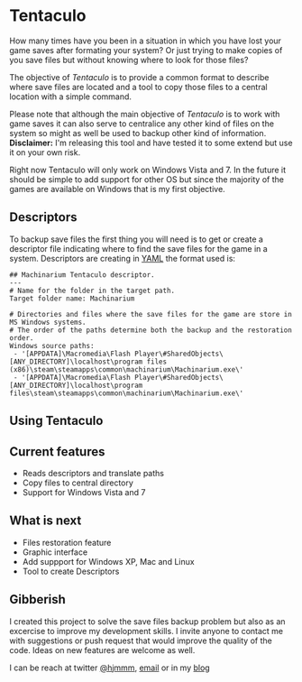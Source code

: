 Tentaculo
=========
How many times have you been in a situation in which you have lost your game saves after formating
your system? Or just trying to make copies of you save files but without knowing where to look for
those files?

The objective of *Tentaculo* is to provide a common format to describe where save files are located
and a tool to copy those files to a central location with a simple command.

Please note that although the main objective of *Tentaculo* is to work with game saves it can also
serve to centralice any other kind of files on the system so might as well be used to backup other
kind of information. **Disclaimer:** I'm releasing this tool and have tested it to some extend but
use it on your own risk.

Right now Tentaculo will only work on Windows Vista and 7. In the future it should be simple to add
support for other OS but since the majority of the games are available on Windows that is my first
objective. 

Descriptors
-----------
To backup save files the first thing you will need is to get or create a descriptor file indicating
where to find the save files for the game in a system. Descriptors are creating in
[YAML](http://yaml.org) the format used is:

	## Machinarium Tentaculo descriptor.
	---
	# Name for the folder in the target path.
	Target folder name: Machinarium
	
	# Directories and files where the save files for the game are store in MS Windows systems.
	# The order of the paths determine both the backup and the restoration order.
	Windows source paths:
	 - '[APPDATA]\Macromedia\Flash Player\#SharedObjects\[ANY_DIRECTORY]\localhost\program files (x86)\steam\steamapps\common\machinarium\Machinarium.exe\'
	 - '[APPDATA]\Macromedia\Flash Player\#SharedObjects\[ANY_DIRECTORY]\localhost\program files\steam\steamapps\common\machinarium\Machinarium.exe\'

Using Tentaculo
---------------

Current features
----------------
- Reads descriptors and translate paths
- Copy files to central directory
- Support for Windows Vista and 7

What is next
------------
- Files restoration feature
- Graphic interface
- Add suppport for Windows XP, Mac and Linux
- Tool to create Descriptors

Gibberish
---------
I created this project to solve the save files backup problem but also as an excercise to improve
my development skills. I invite anyone to contact me with suggestions or push request that would
improve the quality of the code. Ideas on new features are welcome as well.

I can be reach at twitter [@hjmmm](http://twitter.com/hjmmm),
[email](mailto:javier@withbytes.com) or in my [blog](http://blog.withbytes.com)